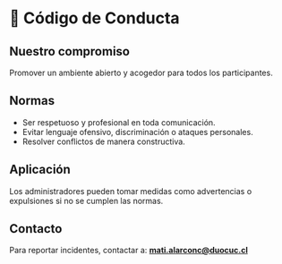 # 📜 Código de Conducta

## Nuestro compromiso
Promover un ambiente abierto y acogedor para todos los participantes.

## Normas
- Ser respetuoso y profesional en toda comunicación.
- Evitar lenguaje ofensivo, discriminación o ataques personales.
- Resolver conflictos de manera constructiva.

## Aplicación
Los administradores pueden tomar medidas como advertencias o expulsiones si no se cumplen las normas.

## Contacto
Para reportar incidentes, contactar a: **mati.alarconc@duocuc.cl**
